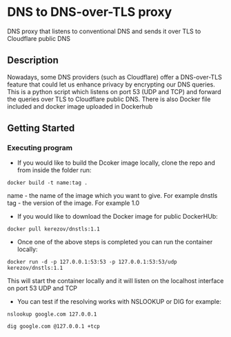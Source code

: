 # DNS to DNS-over-TLS proxy

DNS proxy that listens to conventional DNS and sends it over TLS to Cloudflare public DNS

## Description

Nowadays, some DNS providers (such as Cloudflare) offer a DNS-over-TLS feature that could let
us enhance privacy by encrypting our DNS queries. This is a python script which listens on port 53 (UDP and TCP)
and forward the queries over TLS to Cloudflare public DNS. There is also Docker file included and docker image uploaded in Dockerhub

## Getting Started

### Executing program

* If you would like to build the Dcoker image locally, clone the repo and from inside the folder run:
```
docker build -t name:tag .
```
name - the name of the image which you want to give. For example dnstls <br>
tag - the version of the image. For example 1.0

* If you would like to download the Docker image for public DockerHUb:
```
docker pull kerezov/dnstls:1.1
```

* Once one of the above steps is completed you can run the container locally:
```
docker run -d -p 127.0.0.1:53:53 -p 127.0.0.1:53:53/udp kerezov/dnstls:1.1
```
This will start the container locally and it will listen on the localhost interface on port 53 UDP and TCP

* You can test if the resolving works with NSLOOKUP or DIG for example:
```
nslookup google.com 127.0.0.1

dig google.com @127.0.0.1 +tcp
```
